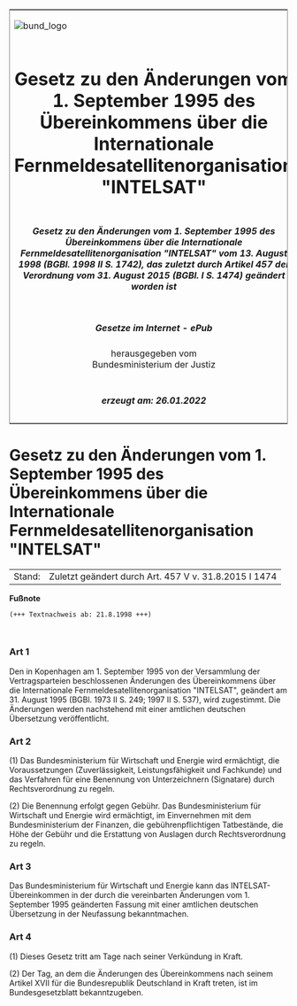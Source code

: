<span id="DECKBLATT.html"></span>

<table border="0" frame="border" width="100%">

<tr valign="top">

<td align="left">

![bund\_logo](BfJ_2021_Web_de_de.gif)

</td>

<td align="right">

 

</td>

</tr>

<tr align="center" valign="middle">

<td colspan="2">

# Gesetz zu den Änderungen vom 1. September 1995 des Übereinkommens über die Internationale Fernmeldesatellitenorganisation "INTELSAT"

</td>

</tr>

<tr align="center" valign="middle">

<td colspan="2">

##### Gesetz zu den Änderungen vom 1. September 1995 des Übereinkommens über die Internationale Fernmeldesatellitenorganisation "INTELSAT" vom 13. August 1998 (BGBl. 1998 II S. 1742), das zuletzt durch Artikel 457 der Verordnung vom 31. August 2015 (BGBl. I S. 1474) geändert worden ist

</td>

</tr>

<tr align="center" valign="middle">

<td colspan="2">

  
  

##### Gesetze im Internet - ePub  
  
herausgegeben vom  
Bundesministerium der Justiz

</td>

</tr>

<tr align="center" valign="bottom">

<td colspan="2">

  
  

##### erzeugt am: 26.01.2022

</td>

</tr>

</table>

<span id="BJNR174220998.html"></span>

# Gesetz zu den Änderungen vom 1. September 1995 des Übereinkommens über die Internationale Fernmeldesatellitenorganisation "INTELSAT"

<div>

<div class="jnhtml">

|        |                                                       |
| ------ | ----------------------------------------------------- |
| Stand: | Zuletzt geändert durch Art. 457 V v. 31.8.2015 I 1474 |

</div>

</div>

<div>

  
**Fußnote**

<div class="jnhtml">

<div>

<div class="jurAbsatz">

  

``` 
(+++ Textnachweis ab: 21.8.1998 +++)

 
```

</div>

</div>

</div>

</div>

<span id="BJNR174220998BJNE000100311.html"></span>

### Art 1  

<div>

<div class="jnhtml">

<div>

<div class="jurAbsatz">

Den in Kopenhagen am 1. September 1995 von der Versammlung der
Vertragsparteien beschlossenen Änderungen des Übereinkommens über die
Internationale Fernmeldesatellitenorganisation "INTELSAT", geändert am
31. August 1995 (BGBl. 1973 II S. 249; 1997 II S. 537), wird zugestimmt.
Die Änderungen werden nachstehend mit einer amtlichen deutschen
Übersetzung veröffentlicht.

</div>

</div>

</div>

</div>

<span id="BJNR174220998BJNE000204305.html"></span>

### Art 2  

<div>

<div class="jnhtml">

<div>

<div class="jurAbsatz">

(1) Das Bundesministerium für Wirtschaft und Energie wird ermächtigt,
die Voraussetzungen (Zuverlässigkeit, Leistungsfähigkeit und Fachkunde)
und das Verfahren für eine Benennung von Unterzeichnern (Signatare)
durch Rechtsverordnung zu regeln.

</div>

<div class="jurAbsatz">

(2) Die Benennung erfolgt gegen Gebühr. Das Bundesministerium für
Wirtschaft und Energie wird ermächtigt, im Einvernehmen mit dem
Bundesministerium der Finanzen, die gebührenpflichtigen Tatbestände, die
Höhe der Gebühr und die Erstattung von Auslagen durch Rechtsverordnung
zu regeln.

</div>

</div>

</div>

</div>

<span id="BJNR174220998BJNE000304305.html"></span>

### Art 3  

<div>

<div class="jnhtml">

<div>

<div class="jurAbsatz">

Das Bundesministerium für Wirtschaft und Energie kann das
INTELSAT-Übereinkommen in der durch die vereinbarten Änderungen vom 1.
September 1995 geänderten Fassung mit einer amtlichen deutschen
Übersetzung in der Neufassung bekanntmachen.

</div>

</div>

</div>

</div>

<span id="BJNR174220998BJNE000400311.html"></span>

### Art 4  

<div>

<div class="jnhtml">

<div>

<div class="jurAbsatz">

(1) Dieses Gesetz tritt am Tage nach seiner Verkündung in Kraft.

</div>

<div class="jurAbsatz">

(2) Der Tag, an dem die Änderungen des Übereinkommens nach seinem
Artikel XVII für die Bundesrepublik Deutschland in Kraft treten, ist im
Bundesgesetzblatt bekanntzugeben.

</div>

</div>

</div>

</div>
